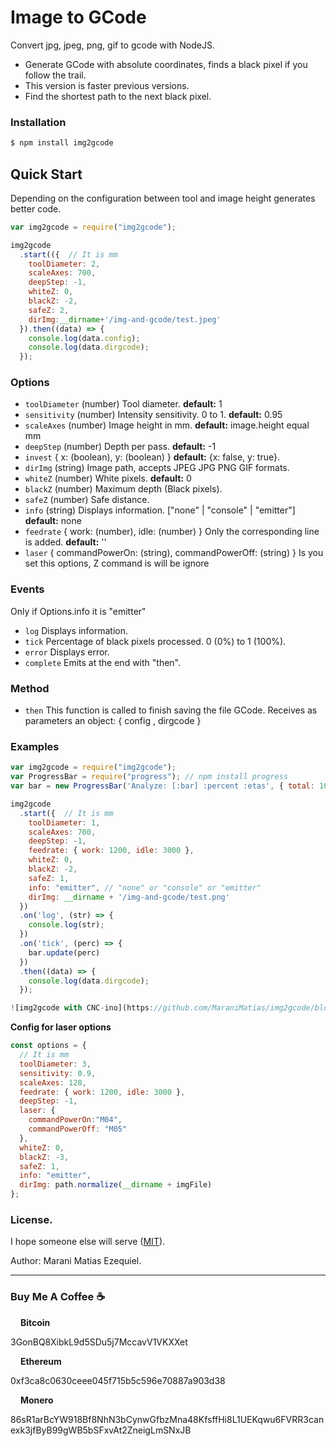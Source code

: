 # Image to GCode
Convert jpg, jpeg, png, gif to gcode with NodeJS.

- Generate GCode with absolute coordinates, finds a black pixel if you follow the trail.
- This version is faster previous versions.
- Find the shortest path to the next black pixel.

### Installation
```bash
$ npm install img2gcode
```

## Quick Start
Depending on the configuration between tool and image height generates better code.

```Javascript
var img2gcode = require("img2gcode");

img2gcode
  .start(({  // It is mm
    toolDiameter: 2,
    scaleAxes: 700,
    deepStep: -1,
    whiteZ: 0,
    blackZ: -2,
    safeZ: 2,
    dirImg:__dirname+'/img-and-gcode/test.jpeg'
  }).then((data) => {
    console.log(data.config);
    console.log(data.dirgcode);
  });
```

### Options
- `toolDiameter` (number) Tool diameter. **default:** 1
- `sensitivity` (number) Intensity sensitivity. 0 to 1. **default:** 0.95
- `scaleAxes` (number)  Image height in mm. **default:** image.height equal mm
- `deepStep` (number) Depth per pass. **default:** -1
- `invest` { x: (boolean), y: (boolean) } **default:** {x: false, y: true}.
- `dirImg` (string) Image path, accepts JPEG JPG PNG GIF formats.
- `whiteZ` (number) White pixels. **default:** 0
- `blackZ` (number) Maximum depth (Black pixels).
- `safeZ` (number) Safe distance.
- `info` (string) Displays information. ["none" | "console" | "emitter"] **default:** none
- `feedrate` { work: (number), idle: (number) } Only the corresponding line is added. **default:** ''
- `laser` { commandPowerOn: (string), commandPowerOff: (string) } Is you set this options, Z command is will be ignore

### Events
  Only if Options.info it is "emitter"
- `log` Displays information.
- `tick` Percentage of black pixels processed. 0 (0%) to 1 (100%).
- `error` Displays error.
- `complete` Emits at the end with "then".

### Method
- `then`
  This function is called to finish saving the file GCode.
  Receives as parameters an object: { config , dirgcode }

### Examples

```Javascript
var img2gcode = require("img2gcode");
var ProgressBar = require("progress"); // npm install progress
var bar = new ProgressBar('Analyze: [:bar] :percent :etas', { total: 100 });

img2gcode
  .start({  // It is mm
    toolDiameter: 1,
    scaleAxes: 700,
    deepStep: -1,
    feedrate: { work: 1200, idle: 3000 },
    whiteZ: 0,
    blackZ: -2,
    safeZ: 1,
    info: "emitter", // "none" or "console" or "emitter"
    dirImg: __dirname + '/img-and-gcode/test.png'
  })
  .on('log', (str) => {
    console.log(str);
  })
  .on('tick', (perc) => {
    bar.update(perc)
  })
  .then((data) => {
    console.log(data.dirgcode);
  });

![img2gcode with CNC-ino](https://github.com/MaraniMatias/img2gcode/blob/master/ej-img2gcode.png)
```
__Config for laser options__
```Javascript
const options = {
  // It is mm
  toolDiameter: 3,
  sensitivity: 0.9,
  scaleAxes: 128,
  feedrate: { work: 1200, idle: 3000 },
  deepStep: -1,
  laser: {
    commandPowerOn:"M04",
    commandPowerOff: "M05"
  },
  whiteZ: 0,
  blackZ: -3,
  safeZ: 1,
  info: "emitter",
  dirImg: path.normalize(__dirname + imgFile)
};
```

### License.
I hope someone else will serve ([MIT](http://opensource.org/licenses/mit-license.php)).

Author: Marani Matias Ezequiel.

----

### Buy Me A Coffee ☕️

<p><img src="https://simpleicons.org/icons/bitcoin.svg" height="12" /> <b>Bitcoin</b></p>
<p>
  3GonBQ8XibkL9d5SDu5j7MccavV1VKXXet
</p>
<p><img src="https://simpleicons.org/icons/ethereum.svg" height="12" /> <b>Ethereum</b></p>
<p>
  0xf3ca8c0630ceee045f715b5c596e70887a903d38
</p>
<p><img src="https://simpleicons.org/icons/monero.svg" height="12" /> <b>Monero</b></p>
<p>
  86sR1arBcYW918Bf8NhN3bCynwGfbzMna48KfsffHi8L1UEKqwu6FVRR3canexk3jfByB99gWB5bSFxvAt2ZneigLmSNxJB
</p>
